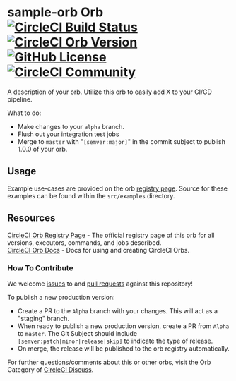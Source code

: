 # sample-orb Orb [![CircleCI Build Status](https://circleci.com/gh/maxirosson/sample-orb.svg?style=shield "CircleCI Build Status")](https://circleci.com/gh/maxirosson/sample-orb) [![CircleCI Orb Version](https://img.shields.io/badge/endpoint.svg?url=https://badges.circleci.io/orb/jdroid/sample-orb)](https://circleci.com/orbs/registry/orb/jdroid/sample-orb) [![GitHub License](https://img.shields.io/badge/license-MIT-lightgrey.svg)](https://raw.githubusercontent.com/maxirosson/sample-orb/master/LICENSE) [![CircleCI Community](https://img.shields.io/badge/community-CircleCI%20Discuss-343434.svg)](https://discuss.circleci.com/c/ecosystem/orbs)

A description of your orb. Utilize this orb to easily add X to your CI/CD pipeline.

What to do:
* Make changes to your `alpha` branch.
* Flush out your integration test jobs
* Merge to `master` with "`[semver:major]`" in the commit subject to publish 1.0.0 of your orb.


## Usage

Example use-cases are provided on the orb [registry page](https://circleci.com/orbs/registry/orb/jdroid/sample-orb#usage-examples). Source for these examples can be found within the `src/examples` directory.


## Resources

[CircleCI Orb Registry Page](https://circleci.com/orbs/registry/orb/jdroid/sample-orb) - The official registry page of this orb for all versions, executors, commands, and jobs described.  
[CircleCI Orb Docs](https://circleci.com/docs/2.0/orb-intro/#section=configuration) - Docs for using and creating CircleCI Orbs.  

### How To Contribute

We welcome [issues](https://github.com/maxirosson/sample-orb/issues) to and [pull requests](https://github.com/maxirosson/sample-orb/pulls) against this repository!

To publish a new production version:
* Create a PR to the `Alpha` branch with your changes. This will act as a "staging" branch.
* When ready to publish a new production version, create a PR from `Alpha` to `master`. The Git Subject should include `[semver:patch|minor|release|skip]` to indicate the type of release.
* On merge, the release will be published to the orb registry automatically.

For further questions/comments about this or other orbs, visit the Orb Category of [CircleCI Discuss](https://discuss.circleci.com/c/orbs).
